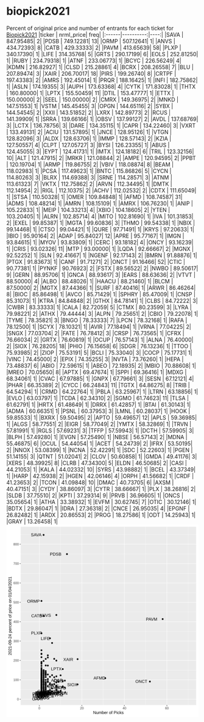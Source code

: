 # biopick2021
Percent of original price and number of entrants for each ticket for [Biopick2021](https://twitter.com/hashtag/Biopick2021)
|ticker | nrml_price| freq|
|:------|----------:|----:|
|SAVA   |  847.95485|    2|
|PDSB   |  749.12281|   13|
|ORMP   |  507.12641|    1|
|ANVS   |  434.72393|    8|
|CATB   |  429.33333|    2|
|PAVM   |  413.65639|   58|
|PLXP   |  340.17390|    1|
|LIFE   |  314.35768|    5|
|GRTS   |  290.17199|    6|
|EOLS   |  252.81250|    1|
|RUBY   |  234.79318|    1|
|ATNF   |  233.06773|    1|
|BCYC   |  226.56249|    4|
|KDMN   |  216.82927|    1|
|CLSD   |  215.28861|    4|
|BCRX   |  208.26558|    7|
|BLU    |  207.89474|    3|
|XAIR   |  206.70017|   18|
|PIRS   |  199.26740|    8|
|CRTPF  |  197.43383|    2|
|AMRS   |  192.45014|    1|
|PRQR   |  188.16425|    1|
|INFI   |  182.75862|    1|
|ASLN   |  174.19355|    3|
|AUPH   |  173.63368|    4|
|CYTK   |  171.83028|    1|
|THTX   |  160.80000|    1|
|LPTX   |  155.50459|   11|
|DTIL   |  153.47777|    1|
|ETTX   |  150.00000|    2|
|SEEL   |  150.00000|    2|
|CMRX   |  149.36975|    2|
|MNKD   |  147.51553|    1|
|VSTM   |  145.45455|    3|
|OPGN   |  144.65116|    2|
|SYBX   |  144.54545|    2|
|XXII   |  143.51852|    2|
|LXRX   |  142.89773|    2|
|RCUS   |  141.39909|    1|
|SRRA   |  139.66166|    1|
|OBSV   |  137.99127|    2|
|AVDL   |  137.68769|    3|
|LCTX   |  136.78756|    3|
|DARE   |  134.35115|    1|
|CAPR   |  134.22460|    3|
|VXRT   |  133.49131|    2|
|ACIU   |  131.57895|    1|
|JNCE   |  128.95126|    1|
|VTGN   |  128.82096|    3|
|ALDX   |  128.63706|    1|
|IMMP   |  128.57143|    2|
|KZIA   |  127.50557|    4|
|CLPT   |  127.05727|    3|
|BYSI   |  126.23355|    1|
|ABUS   |  124.45055|    3|
|EYPT   |  124.41731|    1|
|IMTX   |  124.18182|    6|
|TRIL   |  123.32156|   10|
|ALT    |  121.47915|    2|
|MRKR   |  121.08844|    2|
|AMPE   |  120.94595|    2|
|PPBT   |  120.19704|    1|
|ARMP   |  119.86755|    2|
|VBIV   |  118.08874|    8|
|BEAM   |  118.02983|    1|
|PCSA   |  117.49623|    1|
|BNTC   |  115.86826|    5|
|CYCN   |  114.80263|    3|
|BLRX   |  114.69388|    3|
|SRNE   |  114.28571|    3|
|ATNM   |  113.61323|    7|
|VKTX   |  112.75862|    2|
|ARVN   |  112.34495|    1|
|DMTK   |  112.14954|    2|
|RIGL   |  112.10375|    2|
|ACHV   |  112.02532|    2|
|CDTX   |  111.65049|    1|
|STSA   |  110.50328|    1|
|OMER   |  109.84848|    1|
|AFMD   |  108.74587|   31|
|ADMS   |  108.48214|    1|
|AMRN   |  108.15109|    1|
|AMRX   |  106.76230|    1|
|ANIP   |  105.22833|    1|
|MEIP   |  104.33213|    4|
|XBIO   |  104.18605|    2|
|YTEN   |  103.20405|    1|
|ALRN   |  102.85714|    4|
|MITO   |  102.81690|    1|
|IVA    |  101.31853|    2|
|EXEL   |   99.85387|    1|
|MGTA   |   99.60836|    3|
|THMO   |   99.54338|    1|
|NBIX   |   99.14468|    1|
|CTSO   |   99.04421|    1|
|QURE   |   97.71491|    1|
|KRYS   |   97.20633|    1|
|IBIO   |   95.90164|    2|
|ADAP   |   95.84027|   12|
|APRE   |   95.77167|    1|
|IMGN   |   93.84615|    1|
|MYOV   |   93.83809|    1|
|CERC   |   93.18182|    4|
|ONCY   |   93.16239|    1|
|CRIS   |   93.02326|   11|
|MTP    |   93.00000|    1|
|LQDA   |   92.66667|    2|
|MGNX   |   92.52252|    1|
|SLN    |   92.41667|    1|
|NGENF  |   92.17143|    2|
|BMRN   |   91.88876|    1|
|PTGX   |   91.83673|    1|
|CANF   |   91.71271|    2|
|ONCT   |   91.16466|   52|
|CTIC   |   90.77381|    1|
|PYNKF  |   90.76923|    2|
|FSTX   |   89.56522|    2|
|NWBO   |   89.50617|    9|
|GERN   |   88.95706|    1|
|GNCA   |   88.93617|    3|
|EARS   |   88.63636|    2|
|VTVT   |   88.50000|    4|
|ALBO   |   88.48026|    1|
|HAACU  |   88.21460|    1|
|BLCM   |   87.50000|    2|
|MGTX   |   87.44366|    1|
|SURF   |   87.40416|    1|
|ARWR   |   86.46264|    8|
|BIOC   |   85.86498|    1|
|AVCO   |   85.71429|    1|
|SPHRY  |   85.47009|    1|
|CNSP   |   85.31073|    1|
|KTRA   |   84.84848|    2|
|GTHX   |   84.78141|    1|
|CLBS   |   84.72222|    3|
|CWBR   |   83.33333|    1|
|CALA   |   82.72059|    5|
|CTMX   |   80.23599|    3|
|LYRA   |   79.98221|    2|
|ATHX   |   79.44444|    3|
|ALPN   |   79.25651|    2|
|CBIO   |   79.22078|    1|
|TYME   |   78.35821|    3|
|BNGO   |   78.33333|    7|
|LPCN   |   78.32168|    1|
|RAFA   |   78.12500|    1|
|SCYX   |   78.10321|    1|
|AVIR   |   77.18494|    1|
|VRNA   |   77.04225|    2|
|SNGX   |   77.03704|    2|
|FATE   |   76.78412|    3|
|CRSP   |   76.73565|    1|
|CFRX   |   76.66034|    2|
|GRTX   |   76.60819|    1|
|OCUP   |   76.57143|    1|
|ALNA   |   76.40000|    2|
|SIOX   |   76.28205|   18|
|PHIO   |   76.15658|    6|
|SDGR   |   76.13236|    1|
|TTOO   |   75.93985|    2|
|ZIOP   |   75.53191|    5|
|BCLI   |   75.33040|    3|
|COCP   |   75.17731|    1|
|VINC   |   74.45000|    2|
|EPIX   |   74.35255|    3|
|NVTA   |   73.76260|    1|
|HEPA   |   73.48837|    6|
|ABIO   |   72.59615|    1|
|ABEO   |   72.18935|    2|
|MBIO   |   70.88608|    1|
|MREO   |   70.05650|    8|
|APTX   |   69.47674|    1|
|SPPI   |   69.36416|    1|
|MDXG   |   68.34061|    1|
|CVAC   |   67.97885|    1|
|GNPX   |   67.79661|    3|
|SESN   |   67.12121|    4|
|PHAR   |   66.35389|    2|
|CYCC   |   66.24843|   11|
|TGTX   |   64.86275|    8|
|TRIB   |   64.54294|    1|
|CRMD   |   64.22764|    1|
|PBLA   |   63.25967|    1|
|LTRN   |   63.18856|    1|
|EVLO   |   63.03797|    1|
|TCDA   |   62.34310|    2|
|SGMO   |   61.74623|   11|
|TLSA   |   61.62791|    1|
|HRTX   |   61.48649|    1|
|DRRX   |   61.42857|    1|
|BTAI   |   61.30143|    1|
|ADMA   |   60.66351|    1|
|PSNL   |   60.37953|    3|
|LMNL   |   60.28037|    1|
|HOOK   |   59.85533|    1|
|BXRX   |   59.50495|    2|
|APTO   |   59.49657|   12|
|APLS   |   59.36985|    1|
|ALGS   |   58.77551|    2|
|EIGR   |   58.77049|    2|
|YMTX   |   58.32869|    1|
|TRVN   |   57.81991|    1|
|RGLS   |   57.69231|    3|
|TFFP   |   57.59943|    1|
|DCTH   |   57.59905|    3|
|BLPH   |   57.49280|    1|
|EVGN   |   57.25490|    1|
|NBSE   |   56.57143|    2|
|MDNA   |   55.46875|    6|
|OCUL   |   54.44054|    1|
|ACET   |   54.24739|    2|
|IFRX   |   53.50195|    2|
|NNOX   |   53.08399|    1|
|NCNA   |   52.42291|    1|
|SDC    |   52.22603|    1|
|PGEN   |   51.14155|    3|
|QTNT   |   51.02041|    2|
|CLOV   |   50.60858|    1|
|GMDA   |   49.41176|    3|
|XERS   |   48.39925|    8|
|CLRB   |   47.34300|    5|
|ELDN   |   46.50685|    2|
|CASI   |   44.21053|    1|
|KALA   |   44.02332|   10|
|SYRS   |   43.98882|    1|
|BCEL   |   43.37349|    1|
|HARP   |   42.15938|    2|
|HGEN   |   42.06146|    4|
|ORPH   |   41.56682|    1|
|CRDF   |   41.23653|    2|
|TCON   |   41.09848|   10|
|DMAC   |   40.73705|    6|
|AXSM   |   40.47151|    3|
|CYDY   |   38.86097|    3|
|CYTR   |   38.66667|    1|
|PLX    |   38.26816|    2|
|SLDB   |   37.75510|    2|
|KPTI   |   37.29314|    9|
|PRVB   |   36.96605|    1|
|ONCS   |   35.05654|    1|
|ATHA   |   33.38932|    1|
|EVFM   |   30.62745|    7|
|OTIC   |   30.12146|    1|
|BDTX   |   29.86047|    1|
|IDRA   |   27.36318|    2|
|CNCE   |   26.95035|    4|
|EPGNF  |   26.82482|    1|
|ARDX   |   20.86553|    2|
|PROG   |   18.27586|    1|
|ODT    |   14.25943|    1|
|GRAY   |   13.26458|    1|
![retvspicks](biopicks.png?raw=true)
